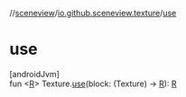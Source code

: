 //[sceneview](../../index.md)/[io.github.sceneview.texture](index.md)/[use](use.md)

# use

[androidJvm]\
fun &lt;[R](use.md)&gt; Texture.[use](use.md)(block: (Texture) -&gt; [R](use.md)): [R](use.md)
